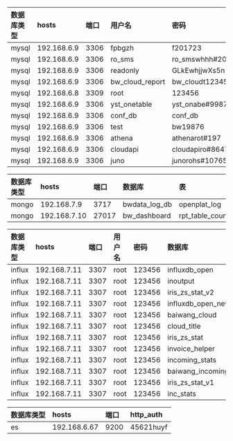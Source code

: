 |数据库类型|hosts|端口|用户名|密码|数据库|编码
|:-----|:-----|:-----|:-----|:-----|:-----|:-----
mysql|192.168.6.9|3306|fpbgzh|f201723|conf_db|utf8
mysql|192.168.6.9|3306|ro_sms|ro_smswhhh#2019|baiwang|utf8
mysql|192.168.6.9|3306|readonly|GLkEwhjjwXs5n|bwcloud|utf8
mysql|192.168.6.9|3306|bw_cloud_report|bw_cloudt12345|bw_cloud_report|utf8
mysql|192.168.6.8|3309|root|123456|merchant|utf8
mysql|192.168.6.9|3306|yst_onetable|yst_onabe#99876|fin_db|utf8
mysql|192.168.6.9|3306|conf_db|conf_db|conf_db|utf8
mysql|192.168.6.9|3306|test|bw19876|bw_dashboard|utf8
mysql|192.168.6.9|3306|athena|athenarot#197|athena|utf8
mysql|192.168.6.9|3306|cloudapi|cloudapiro#86479y|cloudapi|utf8
mysql|192.168.6.9|3306|juno|junorohs#10765|juno|utf8

|数据库类型|hosts|端口|数据库|表
|:-----|:-----|:-----|:-----|:-----
mongo|192.168.7.9|3717|bwdata_log_db|openplat_log
mongo|192.168.7.10|27017|bw_dashboard|rpt_table_count

|数据库类型|hosts|端口|用户名|密码|数据库
|:-----|:-----|:-----|:-----|:-----|:-----
influx|192.168.7.11|3307|root|123456|influxdb_open
influx|192.168.7.11|3307|root|123456|inoutput
influx|192.168.7.11|3307|root|123456|iris_zs_stat_v2
influx|192.168.7.11|3307|root|123456|influxdb_open_new
influx|192.168.7.11|3307|root|123456|baiwang_cloud
influx|192.168.7.11|3307|root|123456|cloud_title
influx|192.168.7.11|3307|root|123456|iris_zs_stat
influx|192.168.7.11|3307|root|123456|invoice_helper
influx|192.168.7.11|3307|root|123456|incoming_stats
influx|192.168.7.11|3307|root|123456|baiwang_incoming
influx|192.168.7.11|3307|root|123456|iris_zs_stat_v1
influx|192.168.7.11|3307|root|123456|inc_stats

|数据库类型|hosts|端口|http_auth
|:-----|:-----|:-----|:-----
es|192.168.6.67|9200|45621huyf
